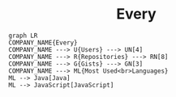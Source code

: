 <h1 align="center">Every</h1>

```mermaid
graph LR
COMPANY_NAME{Every}
COMPANY_NAME ---> U{Users} ---> UN[4]
COMPANY_NAME ---> R{Repositories} ---> RN[8]
COMPANY_NAME ---> G{Gists} ---> GN[3]
COMPANY_NAME ---> ML{Most Used<br>Languages}
ML --> Java[Java]
ML --> JavaScript[JavaScript]
```
